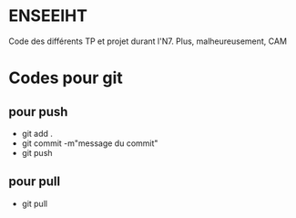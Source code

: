 # ENSEEIHT

Code des différents TP et projet durant l'N7.
Plus, malheureusement, CAM

# Codes pour git

## pour push

- git add .
- git commit -m"message du commit"
- git push 

## pour pull

- git pull
